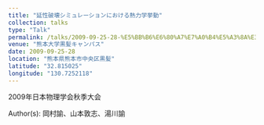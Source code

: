 ```yaml
---
title: "延性破壊シミュレーションにおける熱力学挙動"
collection: talks
type: "Talk"
permalink: /talks/2009-09-25-28-%E5%BB%B6%E6%80%A7%E7%A0%B4%E5%A3%8A%E3%82%B7%E3%83%9F%E3%83%A5%E3%83%AC%E3%83%BC%E3%82%B7%E3%83%A7%E3%83%B3%E3%81%AB%E3%81%8A%E3%81%91%E3%82%8B%E7%86%B1%E5%8A%9B%E5%AD%A6%E6%8C%99
venue: "熊本大学黒髪キャンパス"
date: 2009-09-25-28
location: "熊本県熊本市中央区黒髪"
latitude: "32.815025"
longitude: "130.7252118"
---
```


2009年日本物理学会秋季大会

Author(s): 岡村諭、山本敦志、湯川諭
